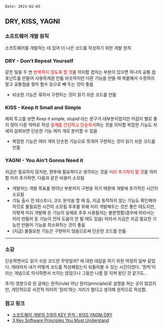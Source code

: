 ```
Date: 2021-02-03
```

## DRY, KISS, YAGNI

### 소프트웨어 개발 원칙
소프트웨어를 개발하는 데 있어 더 나은 코드를 작성하기 위한 개발 원칙

### DRY - Don't Repeat Yourself
같은 일을 두 번 <span style="color: red;">반복하지 않도록 할 것</span>을 의미함
겹치는 부분이 있으면 하나의 공통 컴포넌트를 만들어 사용하게끔 만듦
비슷하지만 다른 기능을 만들 때 복붙해서 수정하지 말고 공통점을 찾아 함수 등으로 빼 두는 것이 좋음
- 비슷한 기능은 묶어서 구현하는 것이 읽기 쉬운 코드를 만듦


### KISS - Keep It Small and Simple
해외 투고를 보면 *Keep it simple, stupid* 라는 문구가 대부분이었지만 어감이 별로 좋지 않아 다른 약어로 작성
<span style="color: red;">설계를 간단하고 단순하게</span>하는 것을 의미함
복잡한 기능도 자세히 살펴보면 단순한 기능 여러 개로 분리할 수 있음
- 복잡한 기능은 여러 개의 단순한 기능으로 쪼개어 구현하는 것이 읽기 쉬운 코드를 만듦


### YAGNI - You Ain't Gonna Need it
지금은 필요하지 않지만, 향후에 필요하다고 생각되는 것을 <span style="color: red;">미리 추가하지 말 것</span>을 의미함
미리 추가하면, 다음과 같은 비용이 소모됨
- 개발자는 개발 목표를 벗어난 부분까지 구현을 하기 때문에 개발에 추가적인 시간이 소요됨
- 기능 출시 전 테스트나, 코드 분석을 할 때 등, 지금 동작하지 않는 기능도 확인해야 하므로 불필요한 시간이 소모됨
추후를 위해 미리 개발해두는 것은 좋은 태도지만, 이렇게 미리 개발해 둔 기능이 실제로 추후 사용될지는 불분명함(경우에 따라서는 미리 만들어 둔 기능이 전혀 도움이 안 될 때도 있음)
따라서 지금은 지금 필요한 기능만 만들어 기능을 최소화하는 것이 좋음
- (지금) 불필요한 기능은 구현하지 않음으로써 단순한 코드를 만듦


----

### 소감

단순하면서도 읽기 쉬운 코드란 무엇일까? 에 대한 대답을 하기 위한 여정의 일부 같았다.
여태까지 내가 어떻게 코드를 작성해왔는지 되돌아볼 수 있는 시간이었다.
'원칙'이라는 개념으로 의식하면서 쓰지는 않았으나 그동안 나름 잘 지켜 왔던 것 같기도..

추가)
영문으로 된 글에는 원칙(rule) 아닌 원리(principle)로 설명을 하는 곳이 많았지만, 개인적으로 사전적 의미의 '원리'와는 거리가 멀다고 생각해 원칙으로 작성함.

### 참고 링크
- [소프트웨어 개발의 3개의 KEY 원칙 : KISS,YAGNI,DRY](https://hongjinhyeon.tistory.com/136)
- [3 Key Software Principles You Must Understand](https://code.tutsplus.com/tutorials/3-key-software-principles-you-must-understand--net-25161)

